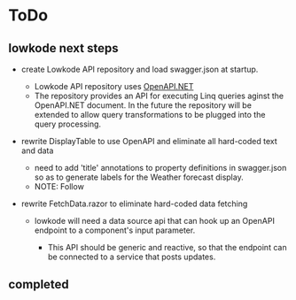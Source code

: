 ﻿# ToDo

## lowkode next steps

- create Lowkode API repository and load swagger.json at startup.
	- Lowkode API repository uses [OpenAPI.NET](https://github.com/microsoft/OpenAPI.NET)
	- The repository provides an API for executing Linq queries aginst the OpenAPI.NET 
	document.  In the future the repository will be extended to allow query transformations 
	to be plugged into the query processing.

- rewrite DisplayTable to use OpenAPI and eliminate all hard-coded text and data
	- need to add 'title' annotations to property definitions in swagger.json so as to 
	generate labels for the Weather forecast display.
	- NOTE: Follow 

- rewrite FetchData.razor to eliminate hard-coded data fetching

	- lowkode will need a data source api that can hook up an OpenAPI endpoint to a 
	component's input parameter.

		- This API should be generic and reactive, so that the endpoint can be connected to 
		a service that posts updates.


## completed